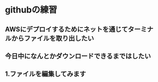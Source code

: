 # githubの練習
##  AWSにデプロイするためにネットを通じてターミナルからファイルを取り出したい
## 今日中になんとかダウンロードできるまではしたい
##  1.ファイルを編集してみます